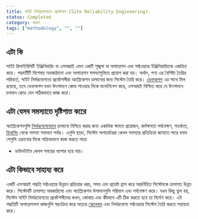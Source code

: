 ```yaml
---
title: সাইট নির্ভরযোগ্যতা প্রকৌশল (Site Reliability Engineering)
status: Completed
category: ধারণা
tags: ["methodology", "", ""]
---
```


## এটা কি

সাইট রিলাইবিলিটি ইঞ্জিনিয়ারিং বা এসআরই এমন একটি শৃঙ্খলা যা অপারেশন এবং সফ্টওয়্যার ইঞ্জিনিয়ারিংকে একত্রিত করে। 
পরবর্তীটি বিশেষত অবকাঠামো এবং অপারেশন সমস্যাগুলিতে প্রয়োগ করা হয়। 
অর্থাৎ, পণ্য এর বৈশিষ্ট্য তৈরির পরিবর্তে, সাইট নির্ভরযোগ্যতা প্রকৌশলীরা অ্যাপ্লিকেশন চালানোর জন্য সিস্টেম তৈরি করে।
[ডেভঅপস](/bn/devops/) এর সাথে মিল রয়েছে, তবে ডেভঅপস যখন উৎপাদনে কোড পাওয়ার দিকে মনোনিবেশ করে, 
এসআরই নিশ্চিত করে যে উৎপাদনে চলমান কোড যেন সঠিকভাবে কাজ করে।

## এটা যেসব সমস্যাতে দৃষ্টিপাত করেে

অ্যাপ্লিকেশনগুলি [নির্ভরযোগ্যভাবে](/bn/reliability/) চালানো নিশ্চিত করার জন্য একাধিক ক্ষমতা প্রয়োজন, 
কর্মক্ষমতা পর্যবেক্ষণ, সতর্কতা, [ডিবাগিং](/bn/debugging/) থেকে সমস্যা সমাধান পর্যন্ত।
এগুলি ছাড়া, সিস্টেম অপারেটররা কেবল সমস্যার প্রতিক্রিয়া জানাতে পারে বনাম সেগুলি এড়ানোর দিকে সক্রিয়ভাবে কাজ করতে পারে 
- ডাউনটাইম কেবল সময়ের ব্যাপার হয়ে যায়।

## এটা কিভাবে সাহায্য করে

একটি এসআরই পদ্ধতি সফ্টওয়্যার উন্নয়ন প্রক্রিয়ার খরচ, সময় এবং প্রচেষ্টা হ্রাস করে 
অন্তর্নিহিত সিস্টেমকে ক্রমাগত উন্নত করে। 
সিস্টেমটি ক্রমাগত অবকাঠামো এবং অ্যাপ্লিকেশন উপাদানগুলি পরিমাপ এবং পর্যবেক্ষণ করে। 
যখন কিছু ভুল হয়, সিস্টেম সাইট নির্ভরযোগ্যতা প্রকৌশলীদের কখন, কোথায় এবং কীভাবে এটি ঠিক করতে হবে তা নির্দেশ করে। 
এই পদ্ধতিটি অপারেশনাল কাজগুলি স্বয়ংক্রিয় করে অত্যন্ত [স্কেলেবল](/bn/scalability/) এবং নির্ভরযোগ্য সফ্টওয়্যার সিস্টেম তৈরি করতে সহায়তা করে।
